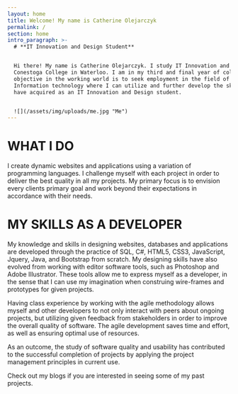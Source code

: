 ```yaml
---
layout: home
title: Welcome! My name is Catherine Olejarczyk
permalink: /
section: home
intro_paragraph: >-
  # **IT Innovation and Design Student**


  Hi there! My name is Catherine Olejarczyk. I study IT Innovation and Design at
  Conestoga College in Waterloo. I am in my third and final year of college. My
  objective in the working world is to seek employment in the field of
  Information technology where I can utilize and further develop the skills I
  have acquired as an IT Innovation and Design student.


  ![](/assets/img/uploads/me.jpg "Me")
---
```

# **WHAT I DO**

I create dynamic websites and applications using a variation of programming languages. I challenge myself with each project in order to deliver the best quality in all my projects. My primary focus is to envision every clients primary goal and work beyond their expectations in accordance with their needs.

# MY SKILLS AS A DEVELOPER

My knowledge and skills in designing websites, databases and applications are developed through the practice of SQL, C#, HTML5, CSS3, JavaScript, Jquery, Java, and Bootstrap from scratch. My designing skills have also evolved from working with editor software tools, such as Photoshop and Adobe Illustrator. These tools allow me to express myself as a developer, in the sense that I can use my imagination when construing wire-frames and prototypes for given projects.  

Having class experience by working with the agile methodology allows myself and other developers to not only interact with peers about ongoing projects, but utilizing given feedback from stakeholders in order to improve the overall quality of software. The agile development saves time and effort, as well as ensuring optimal use of resources.  

As an outcome, the study of software quality and usability has contributed to the successful completion of projects by applying the project management principles in current use. 

Check out my blogs if you are interested in seeing some of my past projects.
